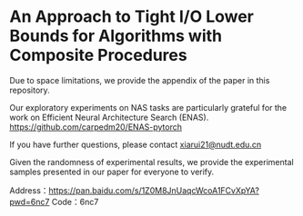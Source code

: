# An Approach to Tight I/O Lower Bounds for Algorithms with Composite Procedures

Due to space limitations, we provide the appendix of the paper in this repository.

Our exploratory experiments on NAS tasks are particularly grateful for the work on Efficient Neural Architecture Search (ENAS).
https://github.com/carpedm20/ENAS-pytorch

If you have further questions, please contact xiarui21@nudt.edu.cn

Given the randomness of experimental results, we provide the experimental samples presented in our paper for everyone to verify.

Address：https://pan.baidu.com/s/1Z0M8JnUaqcWcoA1FCvXpYA?pwd=6nc7 
Code：6nc7 
